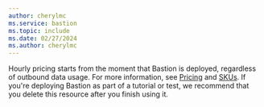 ```yaml
---
author: cherylmc
ms.service: bastion
ms.topic: include
ms.date: 02/27/2024
ms.author: cherylmc
---
```


Hourly pricing starts from the moment that Bastion is deployed, regardless of outbound data usage. For more information, see [Pricing](https://azure.microsoft.com/pricing/details/azure-bastion/) and [SKUs](../articles/bastion/configuration-settings.md#skus). If you're deploying Bastion as part of a tutorial or test, we recommend that you delete this resource after you finish using it.
